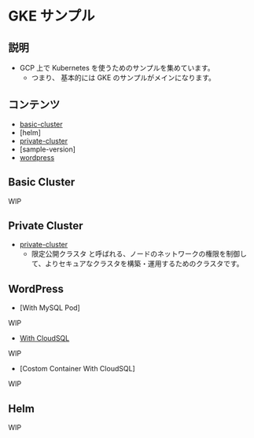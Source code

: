 # GKE サンプル

## 説明

+ GCP 上で Kubernetes を使うためのサンプルを集めています。
  + つまり、 基本的には GKE のサンプルがメインになります。

## コンテンツ

+ [basic-cluster](./README.md#basic-cluster)
+ [helm]
+ [private-cluster](./README.md#private-cluster)
+ [sample-version]
+ [wordpress](./README.md#wordpress)


## Basic Cluster

WIP

## Private Cluster

+ [private-cluster](./private-cluster/README.md)
  + 限定公開クラスタ と呼ばれる、ノードのネットワークの権限を制御して、よりセキュアなクラスタを構築・運用するためのクラスタです。

## WordPress

+ [With MySQL Pod]

WIP

+ [With CloudSQL](./wordpress/with-cloudsql)

WIP

+ [Costom Container With CloudSQL]

WIP


## Helm

WIP